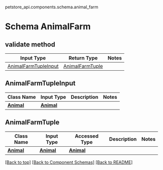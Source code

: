 petstore_api.components.schema.animal_farm
# Schema AnimalFarm

## validate method
Input Type | Return Type | Notes
------------ | ------------- | -------------
[AnimalFarmTupleInput](#animalfarmtupleinput) | [AnimalFarmTuple](#animalfarmtuple) |

## AnimalFarmTupleInput
Class Name | Input Type | Description | Notes
------------- | ------------- | ------------- | -------------
[**Animal**](animal.md) | [**Animal**](animal.md) |  |

## AnimalFarmTuple
Class Name | Input Type | Accessed Type | Description | Notes
------------- | ------------- | ------------- | ------------- | -------------
[**Animal**](animal.md) | [**Animal**](animal.md) | [**Animal**](animal.md) |  |

[[Back to top]](#top) [[Back to Component Schemas]](../../../README.md#Component-Schemas) [[Back to README]](../../../README.md)

